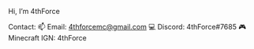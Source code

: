 Hi, I’m 4thForce

Contact:
📫 Email: 4thforcemc@gmail.com
💻 Discord: 4thForce#7685
🎮 Minecraft IGN: 4thForce
